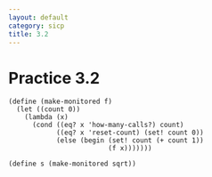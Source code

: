```yaml
---
layout: default
category: sicp
title: 3.2
---
```


# Practice 3.2

	(define (make-monitored f)
	  (let ((count 0))
	    (lambda (x)
	      (cond ((eq? x 'how-many-calls?) count)
	            ((eq? x 'reset-count) (set! count 0))
	            (else (begin (set! count (+ count 1))
	                         (f x)))))))

	(define s (make-monitored sqrt))